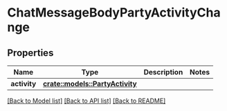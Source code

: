 # ChatMessageBodyPartyActivityChange

## Properties

Name | Type | Description | Notes
------------ | ------------- | ------------- | -------------
**activity** | [**crate::models::PartyActivity**](PartyActivity.md) |  | 

[[Back to Model list]](../README.md#documentation-for-models) [[Back to API list]](../README.md#documentation-for-api-endpoints) [[Back to README]](../README.md)


